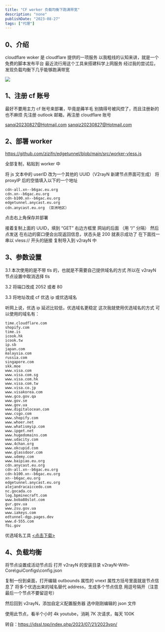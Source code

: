 ```yaml
---
title: "CF worker 负载均衡下跑满带宽"
description: "none"
publishDate: "2023-08-27"
tags: ["代理"]
---
```


<!-- more --> 
## 0、介绍

cloudflare woker 是 cloudflare 提供的一项服务
以我粗线的认知来讲，就是一个免费的脚本发布平台
最近流行用这个工具来搭建科学上网服务
经过我的尝试后，发现负载均衡下几乎能够跑满带宽

![](https://i.730307.xyz/202407201923064.avif)

## 1、注册 cf 账号

最好不要用主力 cf 账号来部署，毕竟是薅羊毛
别搞得号被风控了，而且注册新的也不麻烦
先注册 outlook 邮箱，再注册 cloudflare 账号

sanqi20230827@Hotmail.com
sanqiz20230827@Hotmail.com

## 2、部署 worker

https://github.com/zizifn/edgetunnel/blob/main/src/worker-vless.js

全部复制，粘贴到 worker 中

将 js 文本中的 userID 改为一个其他的 UUID（V2rayN 新建节点界面可生成）
将 proxyIP 后的空值填入以下的一个地址

```
cdn-all.xn--b6gac.eu.org
cdn.xn--b6gac.eu.org
cdn-b100.xn--b6gac.eu.org
edgetunnel.anycast.eu.org
cdn.anycast.eu.org （亚洲地区）
```

点击右上角保存并部署

接着复制上面的 UUID，填到 “GET” 右边方框里 网站的后面 （用 “/” 分隔）
然后点发送
在右边的窗口便会出现返回信息，状态头是 200 就表示成功了
在下面找一串以 vless:// 开头的链接
复制导入到 v2rayN 中

## 3、参数设置

3.1 本次使用的是不带 tls 的，也就是不需要自己提供域名的方式
所以在 v2rayN 节点设置中取消选择 tls

3.2 将端口改成 2052 或者 80

3.3 将地址改成 cf 优选 ip 或优选域名

听网上说，优选 ip 延迟比较低，优选域名更稳定
这次我就使用优选域名的方式
可以使用的域名有：

```
time.cloudflare.com
shopify.com
time.is
icook.hk
icook.tw
ip.sb
japan.com
malaysia.com
russia.com
singapore.com
skk.moe
www.visa.com
www.visa.com.sg
www.visa.com.hk
www.visa.com.tw
www.visa.co.jp
www.visakorea.com
www.gco.gov.qa
www.gov.se
www.gov.ua
www.digitalocean.com
www.csgo.com
www.shopify.com
www.whoer.net
www.whatismyip.com
www.ipget.net
www.hugedomains.com
www.udacity.com
www.4chan.org
www.okcupid.com
www.glassdoor.com
www.udemy.com
www.baipiao.eu.org
cdn.anycast.eu.org
cdn-all.xn--b6gac.eu.org
cdn-b100.xn--b6gac.eu.org
xn--b6gac.eu.org
edgetunnel.anycast.eu.org
alejandracaiccedo.com
nc.gocada.co
log.bpminecraft.com
www.boba88slot.com
gur.gov.ua
www.zsu.gov.ua
www.iakeys.com
edtunnel-dgp.pages.dev
www.d-555.com
fbi.gov
```

优选域名工具 [<点击下载>](http://www.nirsoft.net/utils/pinginfoview.zip)

## 4、负载均衡

将节点设置成活动节点后
打开 v2rayN 的安装目录
v2rayN-With-Core\guiConfigs\config.json

复制一份到桌面，打开编辑
outbounds 属性的 vnext 属性方括号里面就是节点信息了
将多个优选出来的域名替代 address，生成多个节点信息
用逗号隔开（注意最后一个节点不要留逗号）

然后回到 v2rayN，添加自定义配置服务器
选中刚刚编辑的 json 文件

使用此节点，看半个小时 4k youtube，消耗 7K 次请求，每天 100K

转自：https://jdssl.top/index.php/2023/07/21/2023vpn/
